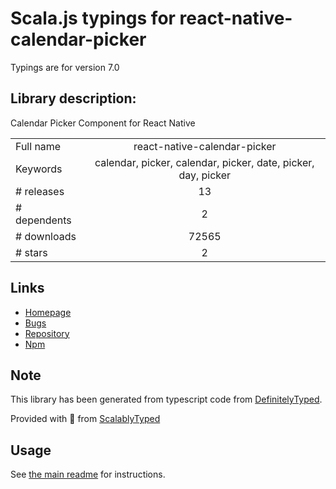 
# Scala.js typings for react-native-calendar-picker

Typings are for version 7.0

## Library description:
Calendar Picker Component for React Native

|                    |                 |
| ------------------ | :-------------: |
| Full name          | react-native-calendar-picker |
| Keywords           | calendar, picker, calendar, picker, date, picker, day, picker |
| # releases         | 13 |
| # dependents       | 2 |
| # downloads        | 72565 |
| # stars            | 2 |

## Links
- [Homepage](https://github.com/stephy/CalendarPicker)
- [Bugs](https://github.com/stephy/CalendarPicker/issues)
- [Repository](https://github.com/stephy/CalendarPicker)
- [Npm](https://www.npmjs.com/package/react-native-calendar-picker)
    


## Note
This library has been generated from typescript code from [DefinitelyTyped](https://definitelytyped.org).

Provided with :purple_heart: from [ScalablyTyped](https://github.com/oyvindberg/ScalablyTyped)

## Usage
See [the main readme](../../readme.md) for instructions.


